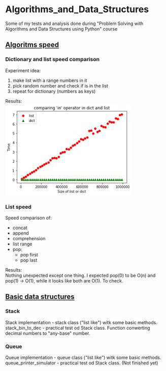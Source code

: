 # Algorithms_and_Data_Structures
Some of my tests and analysis done during "Problem Solving with Algorithms and Data Structures using Python" course

## <a href='https://github.com/krzysieknaw/Algorithms_and_Data_Structures/tree/main/algoritms_speed'> Algoritms speed  </a>


### Dictionary and list speed comparison
Experiment idea:
1. make list with a range numbers in it
2. pick random number and check if is in the list
3. repeat for dictionary (numbers as keys)

Results:  
<img width="400" alt="" src="algoritms_speed/output/comparing 'in' operator in dict and list.png">

### List speed
Speed comparison of:
- concat
- append
- comprehension
- list range
- pop:
  -  pop first
  -  pop last 

Results:  
Nothing unexpected except one thing. I expected pop(0) to be O(n) and pop(1) -> O(1), while it looks like both are O(1). To check.


## <a href='https://github.com/krzysieknaw/Algorithms_and_Data_Structures/tree/main/data_structures'> Basic data structures </a>

### **Stack**
Stack implementation - stack class ("list like") witk some basic methods.  
stack_bin_to_dec - practical test od Stack class. Function conwerting decimal numbers to "any-base" number.

### **Queue**
Queue implementation - queue class ("list like") witk some basic methods.  
queue_printer_simulator - practical test od Stack class. (Not finished yet)




